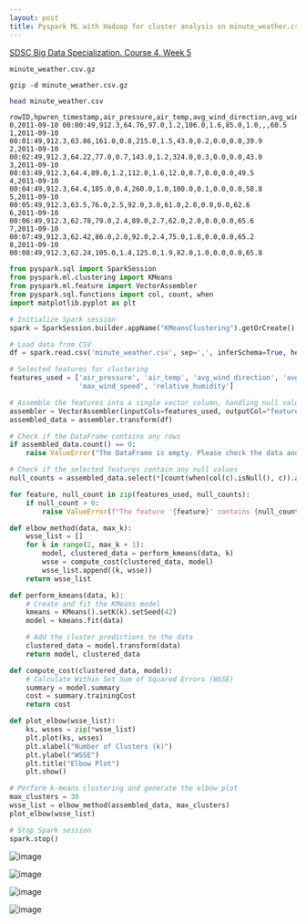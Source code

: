 ```yaml
---
layout: post
title: Pyspark ML with Hadoop for cluster analysis on minute_weather.csv
---
```


[SDSC Big Data Specialization. Course 4. Week 5](https://www.coursera.org/learn/big-data-machine-learning/home/week/5)

`minute_weather.csv.gz`

`gzip -d minute_weather.csv.gz`

```bash
head minute_weather.csv
```

```csv
rowID,hpwren_timestamp,air_pressure,air_temp,avg_wind_direction,avg_wind_speed,max_wind_direction,max_wind_speed,min_wind_direction,min_wind_speed,rain_accumulation,rain_duration,relative_humidity
0,2011-09-10 00:00:49,912.3,64.76,97.0,1.2,106.0,1.6,85.0,1.0,,,60.5
1,2011-09-10 00:01:49,912.3,63.86,161.0,0.8,215.0,1.5,43.0,0.2,0.0,0.0,39.9
2,2011-09-10 00:02:49,912.3,64.22,77.0,0.7,143.0,1.2,324.0,0.3,0.0,0.0,43.0
3,2011-09-10 00:03:49,912.3,64.4,89.0,1.2,112.0,1.6,12.0,0.7,0.0,0.0,49.5
4,2011-09-10 00:04:49,912.3,64.4,185.0,0.4,260.0,1.0,100.0,0.1,0.0,0.0,58.8
5,2011-09-10 00:05:49,912.3,63.5,76.0,2.5,92.0,3.0,61.0,2.0,0.0,0.0,62.6
6,2011-09-10 00:06:49,912.3,62.78,79.0,2.4,89.0,2.7,62.0,2.0,0.0,0.0,65.6
7,2011-09-10 00:07:49,912.3,62.42,86.0,2.0,92.0,2.4,75.0,1.8,0.0,0.0,65.2
8,2011-09-10 00:08:49,912.3,62.24,105.0,1.4,125.0,1.9,82.0,1.0,0.0,0.0,65.8
```

```python
from pyspark.sql import SparkSession
from pyspark.ml.clustering import KMeans
from pyspark.ml.feature import VectorAssembler
from pyspark.sql.functions import col, count, when
import matplotlib.pyplot as plt

# Initialize Spark session
spark = SparkSession.builder.appName("KMeansClustering").getOrCreate()

# Load data from CSV
df = spark.read.csv('minute_weather.csv', sep=',', inferSchema=True, header=True)

# Selected features for clustering
features_used = ['air_pressure', 'air_temp', 'avg_wind_direction', 'avg_wind_speed', 'max_wind_direction', 
                 'max_wind_speed', 'relative_humidity']

# Assemble the features into a single vector column, handling null values by skipping rows
assembler = VectorAssembler(inputCols=features_used, outputCol="features", handleInvalid="skip")
assembled_data = assembler.transform(df)

# Check if the DataFrame contains any rows
if assembled_data.count() == 0:
    raise ValueError("The DataFrame is empty. Please check the data and preprocessing steps.")

# Check if the selected features contain any null values
null_counts = assembled_data.select(*[count(when(col(c).isNull(), c)).alias(c) for c in features_used]).collect()[0]

for feature, null_count in zip(features_used, null_counts):
    if null_count > 0:
        raise ValueError(f"The feature '{feature}' contains {null_count} null value(s). Please handle or remove the null values.")

def elbow_method(data, max_k):
    wsse_list = []
    for k in range(2, max_k + 1):
        model, clustered_data = perform_kmeans(data, k)
        wsse = compute_cost(clustered_data, model)
        wsse_list.append((k, wsse))
    return wsse_list

def perform_kmeans(data, k):
    # Create and fit the KMeans model
    kmeans = KMeans().setK(k).setSeed(42)
    model = kmeans.fit(data)

    # Add the cluster predictions to the data
    clustered_data = model.transform(data)
    return model, clustered_data

def compute_cost(clustered_data, model):
    # Calculate Within Set Sum of Squared Errors (WSSE)
    summary = model.summary
    cost = summary.trainingCost
    return cost

def plot_elbow(wsse_list):
    ks, wsses = zip(*wsse_list)
    plt.plot(ks, wsses)
    plt.xlabel("Number of Clusters (k)")
    plt.ylabel("WSSE")
    plt.title("Elbow Plot")
    plt.show()

# Perform k-means clustering and generate the elbow plot
max_clusters = 30
wsse_list = elbow_method(assembled_data, max_clusters)
plot_elbow(wsse_list)

# Stop Spark session
spark.stop()
```

![image](https://github.com/jordanbell2357/jordanbell2357.github.io/assets/47544607/b47ba8f1-5fc9-4ecc-ae1b-ee0b0332bb80)

![image](https://github.com/jordanbell2357/jordanbell2357.github.io/assets/47544607/a472569d-35e2-4f39-b381-8c0359e3521e)

![image](https://github.com/jordanbell2357/jordanbell2357.github.io/assets/47544607/955a50e9-d4f5-4f41-8b63-054f6f35eaea)

![image](https://github.com/jordanbell2357/jordanbell2357.github.io/assets/47544607/1dc7ce1f-49a2-4b1d-aef6-a89a2808641a)
